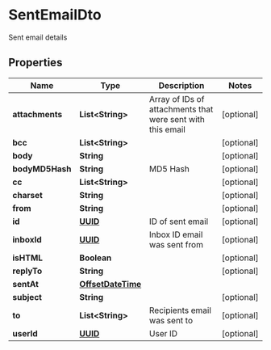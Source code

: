 

# SentEmailDto

Sent email details
## Properties

Name | Type | Description | Notes
------------ | ------------- | ------------- | -------------
**attachments** | **List&lt;String&gt;** | Array of IDs of attachments that were sent with this email |  [optional]
**bcc** | **List&lt;String&gt;** |  |  [optional]
**body** | **String** |  |  [optional]
**bodyMD5Hash** | **String** | MD5 Hash |  [optional]
**cc** | **List&lt;String&gt;** |  |  [optional]
**charset** | **String** |  |  [optional]
**from** | **String** |  |  [optional]
**id** | [**UUID**](UUID.md) | ID of sent email |  [optional]
**inboxId** | [**UUID**](UUID.md) | Inbox ID email was sent from |  [optional]
**isHTML** | **Boolean** |  |  [optional]
**replyTo** | **String** |  |  [optional]
**sentAt** | [**OffsetDateTime**](OffsetDateTime.md) |  | 
**subject** | **String** |  |  [optional]
**to** | **List&lt;String&gt;** | Recipients email was sent to |  [optional]
**userId** | [**UUID**](UUID.md) | User ID |  [optional]



